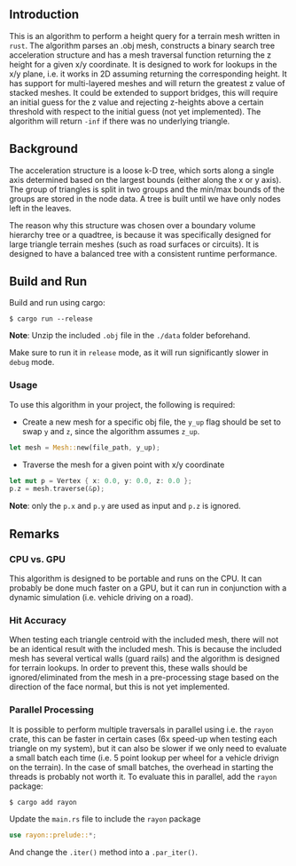 ## Introduction

This is an algorithm to perform a height query for a terrain mesh written in `rust`. The algorithm parses an .obj mesh, constructs a binary search tree acceleration structure and has a mesh traversal function returning the z height for a given x/y coordinate. It is designed to work for lookups in the x/y plane, i.e. it works in 2D assuming returning the corresponding height. It has support for multi-layered meshes and will return the greatest z value of stacked meshes. It could be extended to support bridges, this will require an initial guess for the z value and rejecting z-heights above a certain threshold with respect to the initial guess (not yet implemented). The algorithm will return `-inf` if there was no underlying triangle.

## Background

The acceleration structure is a loose k-D tree, which sorts along a single axis determined based on the largest bounds (either along the x or y axis). The group of triangles is split in two groups and the min/max bounds of the groups are stored in the node data. A tree is built until we have only nodes left in the leaves.

The reason why this structure was chosen over a boundary volume hierarchy tree or a quadtree, is because it was specifically designed for large triangle terrain meshes (such as road surfaces or circuits). It is designed to have a balanced tree with a consistent runtime performance.

## Build and Run

Build and run using cargo:

```shell
$ cargo run --release
```

**Note**: Unzip the included `.obj` file in the `./data` folder beforehand.

Make sure to run it in `release` mode, as it will run significantly slower in `debug` mode.

### Usage

To use this algorithm in your project, the following is required:
* Create a new mesh for a specific obj file, the `y_up` flag should be set to swap `y` and `z`, since the algorithm assumes `z_up`.
```rust
let mesh = Mesh::new(file_path, y_up);
```
* Traverse the mesh for a given point with x/y coordinate
```rust
let mut p = Vertex { x: 0.0, y: 0.0, z: 0.0 };
p.z = mesh.traverse(&p);
```
**Note**: only the `p.x` and `p.y` are used as input and `p.z` is ignored.

## Remarks

### CPU vs. GPU
This algorithm is designed to be portable and runs on the CPU. It can probably be done much faster on a GPU, but it can run in conjunction with a dynamic simulation (i.e. vehicle driving on a road).

### Hit Accuracy
When testing each triangle centroid with the included mesh, there will not be an identical result with the included mesh. This is because the included mesh has several vertical walls (guard rails) and the algorithm is designed for terrain lookups. In order to prevent this, these walls should be ignored/eliminated from the mesh in a pre-processing stage based on the direction of the face normal, but this is not yet implemented.

### Parallel Processing
It is possible to perform multiple traversals in parallel using i.e. the `rayon` crate, this can be faster in certain cases (6x speed-up when testing each triangle on my system), but it can also be slower if we only need to evaluate a small batch each time (i.e. 5 point lookup per wheel for a vehicle drivign on the terrain). In the case of small batches, the overhead in starting the threads is probably not worth it. To evaluate this in parallel, add the `rayon` package:
```shell
$ cargo add rayon
```
Update the `main.rs` file to include the `rayon` package
```rust
use rayon::prelude::*;
```
And change the `.iter()` method into a `.par_iter()`.


